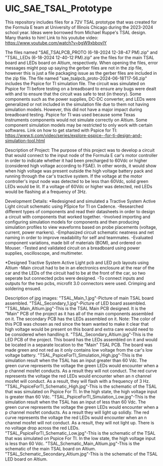 # UIC_SAE_TSAL_Prototype

This repository includes files for a 72V TSAL prototype that was created for the Formula E team at University of Illinois Chicago during the 2023-2024 school year. Ideas were borrowed from Michael Ruppe's TSAL design. Many thanks to him! Link to his youtube video: https://www.youtube.com/watch?v=bgW9xbbovIY

The files named "SAE_TSALPCB_PROTO (6-18-2024 12-38-47 PM).zip" and "TSAL_LEDs (6-18-2024 12-40-12 PM).zip" are the files for the main TSAL board and LEDs board on Altium, respectively. When opening the files, error messages might pop up saying the gerber files are not in the zip file, however this is just a file packaging issue as the gerber files are included in the zip file. The file named "sae_tsalpcb_proto-2024-06-18T17-56.zip" includes the Pspice for TI simulation file. The circuit was simulated on Pspice for TI before testing on a breadboard to ensure any bugs were dealt with and to ensure that the circuit was safe to test (in theory). Some components such as the power supplies, DC-DC converter, and LEDs were generalized or not included in the simulation file due to them not having simulation models. However, this did not have a major impact during breadboard testing. Pspice for TI was used because some Texas Instruments components would not simulate correctly on Altium. Some component simulation models may be restricted to only work with certain softwares. Link on how to get started with Pspice for TI: https://www.ti.com/video/series/explore-pspice--for-ti-design-and-simulation-tool.html

Description of Project:
The purpose of this project was to develop a circuit that would connect to the input node of the Formula E car's motor controller in order to indicate whether it had been precharged to 60Vdc or higher (considered high voltage according to FSAE). In other words, it would show when high voltage was present outside the high voltage battery pack and running through the car's tractive system. If the voltage at the motor controller's input node was detected to be less than 60Vdc, solid green LEDs would be lit. If a voltage of 60Vdc or higher was detected, red LEDs would be flashing at a frequency of 3Hz.

Development Details:
*Redesigned and simulated a Tractive System Active Light circuit schematic using PSpice for TI on Cadence.
-Researched different types of components and read their datasheets in order to design a circuit with components that worked together.
-Involved importing and configuring simulation models for components and then producing simulation profiles to view waveforms based on probe placements (voltage, current, power markers).
-Emphasized circuit schematic neatness and net naming in order to improve readability for self and teammates.
-Evaluated component variations, made bill of materials (BOM), and ordered on Mouser.
-Tested and validated circuit on a breadboard using power supplies, oscilloscope, and multimeter.

*Designed Tractive System Active Light pcb and LED pcb layouts using Altium
-Main circuit had to be in an electronics enclosure at the rear of the car and the LEDs of the circuit had to be at the front of the car, so two seperate but connected pcbs were designed.
-To connect inputs and outputs for the two pcbs, microfit 3.0 connectors were used. Crimping and soldering ensued.

Description of jpg images:
"TSAL_Main_1.jpg"-Picture of main TSAL board assembled.
"TSAL_Secondary_1.jpg"-Picture of LED board assembled.
"TSAL_Main_Altium.jpg"-This is the TSAL Main PCB designed. It is the "Main" PCB of the project as it has all of the main components assembled on it. The secondary PCB has the LEDs assembled on it. Note: The color of this PCB was chosen as red since the team wanted to make it clear that high voltage would be present on this board and extra care would need to be considered when handling it.
"TSAL_Secondary_Altium.jpg"-This is the LED PCB of the project. This board has the LEDs assembled on it and would be located in a separate location to the "Main" TSAL PCB. The board was made green and not red as it only contains low voltage from the car's low voltage battery.
"TSAL_PspiceForTI_Simulation_High.jpg"-This is the simulation result when the TSAL has an input greater than 60 Vdc. The green curve represents the voltage the green LEDs would encounter when a p channel mosfet conducts. As a result they will not conduct. The red curve represents the voltage the red LEDs would encounter when an n channel mosfet will conduct. As a result, they will flash with a frequency of 3 Hz.
"TSAL_PspiceForTI_Schematic_High.jpg"-This is the schematic of the TSAL that was simulated on Pspice For TI. In the high state, the high voltage input is greater than 60 Vdc.
"TSAL_PspiceForTI_Simulation_Low.jpg"-This is the simulation result when the TSAL has an input of less than 60 Vdc. The green curve represents the voltage the green LEDs would encounter when a p channel mosfet conducts. As a result they will light up solidly. The red curve represents the voltage the red LEDs would encounter when an n channel mosfet will not conduct. As a result, they will not light up. There is no voltage drop across the red LEDs.
"TSAL_PspiceForTI_Schematic_Low.jpg"-This is the schematic of the TSAL that was simulated on Pspice For TI. In the low state, the high voltage input is less than 60 Vdc.
"TSAL_Schematic_Main_Altium.jpg"-This is the schematic of the main TSAL board on Altium.
"TSAL_Schematic_Secondary_Altium.jpg"-This is the schematic of the TSAL LED board on Altium.
